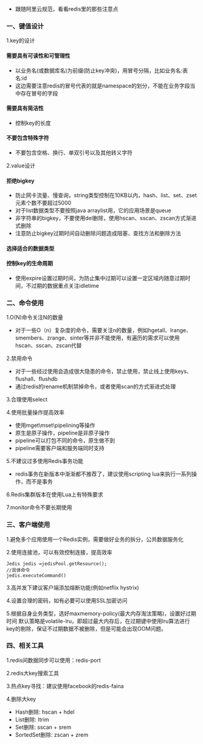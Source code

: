 - 跟随阿里云规范，看看redis里的那些注意点

### 一、键值设计
1.key的设计
#### 需要具有可读性和可管理性
- 以业务名(或数据库名)为前缀(防止key冲突)，用冒号分隔，比如业务名:表名:id
- 这边需要注意redis的冒号代表的就是namespace的划分，不能在业务字段当中存在冒号的字段
#### 需要具有简洁性
- 控制key的长度
#### 不要包含特殊字符
- 不要包含空格、换行、单双引号以及其他转义字符

2.value设计
#### 拒绝bigkey
- 防止网卡流量、慢查询，string类型控制在10KB以内，hash、list、set、zset元素个数不要超过5000
- 对于list数据类型不要按照java arraylist用，它的应用场景是queue
- 非字符串的bigkey，不要使用del删除，使用hscan、sscan、zscan方式渐进式删除
- 注意防止bigkey过期时间自动删除问题造成阻塞、查找方法和删除方法

#### 选择适合的数据类型
#### 控制key的生命周期
- 使用expire设置过期时间，为防止集中过期可以设置一定区域内随意过期时间，不过期的数据重点关注idletime


### 二、命令使用
1.O(N)命令关注N的数量
- 对于一些O（n）复杂度的命令，需要关注n的数量，例如hgetall、lrange、smembers、zrange、sinter等并非不能使用，有遍历的需求可以使用hscan、sscan、zscan代替

2.禁用命令
- 对于一些经过使用会造成很大隐患的命令，禁止使用，禁止线上使用keys、flushall、flushdb
- 通过redis的rename机制禁掉命令，或者使用scan的方式渐进式处理

3.合理使用select

4.使用批量操作提高效率
- 使用mget\mset\pipelining等操作
- 原生是原子操作，pipeline是非原子操作
- pipeline可以打包不同的命令，原生做不到
- pipeline需要客户端和服务端同时支持

5.不建议过多使用Redis事务功能
- redis事务在新版本中渐渐都不推荐了，建议使用scripting lua来执行一系列操作，而不是事务

6.Redis集群版本在使用Lua上有特殊要求

7.monitor命令不要长期使用

### 三、客户端使用
1.避免多个应用使用一个Redis实例，需要做好业务的拆分，公共数据服务化

2.使用连接池，可以有效控制连接，提高效率
```text
Jedis jedis =jedisPool.getResource();
//具体命令
jedis.executeCommand()
```
3.高并发下建议客户端添加熔断功能(例如netflix hystrix)

4.设置合理的密码，如有必要可以使用SSL加密访问

5.根据自身业务类型，选好maxmemory-policy(最大内存淘汰策略)，设置好过期时间
默认策略是volatile-lru，即超过最大内存后，在过期键中使用lru算法进行key的剔除，保证不过期数据不被删除，但是可能会出现OOM问题。

### 四、相关工具
1.redis间数据同步可以使用：redis-port

2.redis大key搜索工具

3.热点key寻找：建议使用facebook的redis-faina

4.删除大key
- Hash删除: hscan + hdel
- List删除: ltrim
- Set删除: sscan + srem
- SortedSet删除: zscan + zrem

